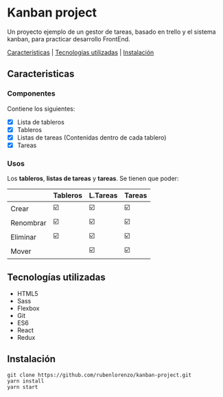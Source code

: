 # Kanban project

Un proyecto ejemplo de un gestor de tareas, basado en trello y el sistema kanban, para practicar desarrollo FrontEnd.

[Características](##Características) | [Tecnologías utilizadas](##Tecnologías-utilizadas) | [Instalación](##Instalación)

## Caracteristicas

### Componentes
Contiene los siguientes:

+ [x] Lista de tableros
+ [x] Tableros
+ [x] Listas de tareas (Contenidas dentro de cada tablero) 
+ [x] Tareas

### Usos 
Los **tableros**, **listas de tareas** y **tareas**. Se tienen que poder: 

| | **Tableros** | **L.Tareas** | **Tareas** |
|-------|-------|-------|-------|
| Crear     | :ballot_box_with_check: | :ballot_box_with_check: | :ballot_box_with_check: |
| Renombrar | :ballot_box_with_check: | :ballot_box_with_check: | :ballot_box_with_check: |
| Eliminar  | :ballot_box_with_check: | :ballot_box_with_check: | :ballot_box_with_check: |
| Mover     |                         | :ballot_box_with_check: | :ballot_box_with_check: |
 

## Tecnologías utilizadas 
+ HTML5
+ Sass
+ Flexbox
+ Git
+ ES6
+ React
+ Redux

## Instalación
```
git clone https://github.com/rubenlorenzo/kanban-project.git
yarn install
yarn start
```
